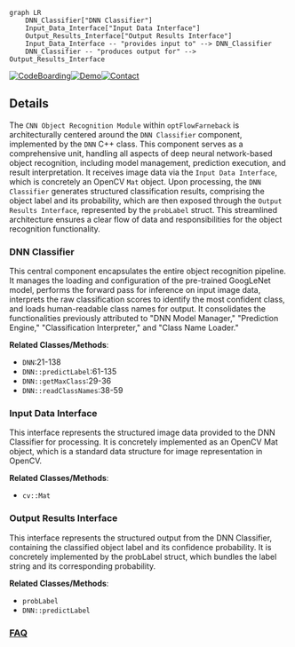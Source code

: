 ```mermaid
graph LR
    DNN_Classifier["DNN Classifier"]
    Input_Data_Interface["Input Data Interface"]
    Output_Results_Interface["Output Results Interface"]
    Input_Data_Interface -- "provides input to" --> DNN_Classifier
    DNN_Classifier -- "produces output for" --> Output_Results_Interface
```

[![CodeBoarding](https://img.shields.io/badge/Generated%20by-CodeBoarding-9cf?style=flat-square)](https://github.com/CodeBoarding/GeneratedOnBoardings)[![Demo](https://img.shields.io/badge/Try%20our-Demo-blue?style=flat-square)](https://www.codeboarding.org/demo)[![Contact](https://img.shields.io/badge/Contact%20us%20-%20contact@codeboarding.org-lightgrey?style=flat-square)](mailto:contact@codeboarding.org)

## Details

The `CNN Object Recognition Module` within `optFlowFarneback` is architecturally centered around the `DNN Classifier` component, implemented by the `DNN` C++ class. This component serves as a comprehensive unit, handling all aspects of deep neural network-based object recognition, including model management, prediction execution, and result interpretation. It receives image data via the `Input Data Interface`, which is concretely an OpenCV `Mat` object. Upon processing, the `DNN Classifier` generates structured classification results, comprising the object label and its probability, which are then exposed through the `Output Results Interface`, represented by the `probLabel` struct. This streamlined architecture ensures a clear flow of data and responsibilities for the object recognition functionality.

### DNN Classifier
This central component encapsulates the entire object recognition pipeline. It manages the loading and configuration of the pre-trained GoogLeNet model, performs the forward pass for inference on input image data, interprets the raw classification scores to identify the most confident class, and loads human-readable class names for output. It consolidates the functionalities previously attributed to "DNN Model Manager," "Prediction Engine," "Classification Interpreter," and "Class Name Loader."


**Related Classes/Methods**:

- `DNN`:21-138
- `DNN::predictLabel`:61-135
- `DNN::getMaxClass`:29-36
- `DNN::readClassNames`:38-59


### Input Data Interface
This interface represents the structured image data provided to the DNN Classifier for processing. It is concretely implemented as an OpenCV Mat object, which is a standard data structure for image representation in OpenCV.


**Related Classes/Methods**:

- `cv::Mat`


### Output Results Interface
This interface represents the structured output from the DNN Classifier, containing the classified object label and its confidence probability. It is concretely implemented by the probLabel struct, which bundles the label string and its corresponding probability.


**Related Classes/Methods**:

- `probLabel`
- `DNN::predictLabel`




### [FAQ](https://github.com/CodeBoarding/GeneratedOnBoardings/tree/main?tab=readme-ov-file#faq)